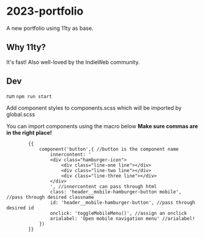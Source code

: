 # 2023-portfolio
A new portfolio using 11ty as base.


## Why 11ty?
It's fast! Also well-loved by the IndieWeb community.


## Dev
run `npm run start`

Add component styles to components.scss which will be imported by global.scss 

You can import components using the macro below
**Make sure commas are in the right place!** 
```njk
        {{
            component('button',{ //button is the component name
                innercontent: '
                <div class="hamburger-icon">
                    <div class="line-one line"></div>
                    <div class="line-two line"></div>
                    <div class="line-three line"></div>
                </div>
                ', //innercontent can pass through html
                class: 'header__mobile-hamburger-button mobile', //pass through desired classname
                id: 'header__mobile-hamburger-button', //pass through desired id
                onclick: 'toggleMobileMenu()', //assign an onclick
                arialabel: 'Open mobile navigation menu' //arialabel!
            })
        }}
```